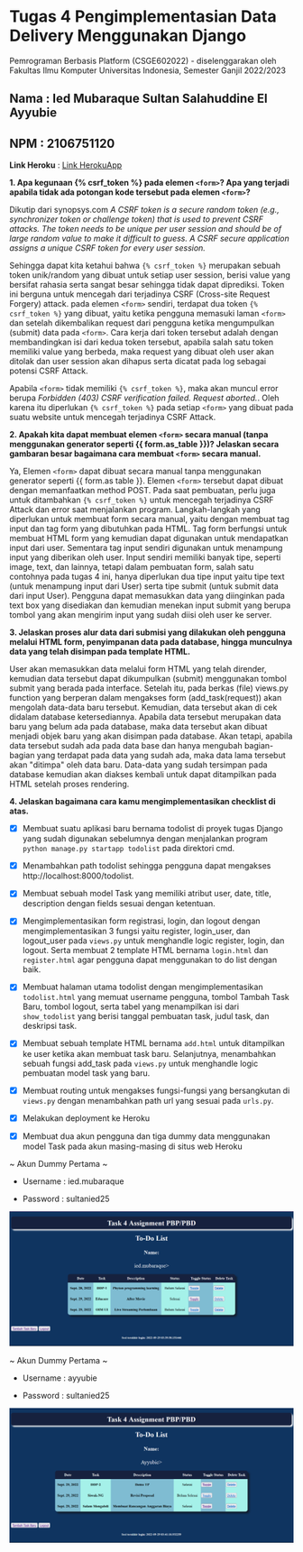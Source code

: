 # Tugas 4 Pengimplementasian Data Delivery Menggunakan Django

Pemrograman Berbasis Platform (CSGE602022) - diselenggarakan oleh Fakultas Ilmu Komputer Universitas Indonesia, Semester Ganjil 2022/2023

## Nama : Ied Mubaraque Sultan Salahuddine El Ayyubie
## NPM : 2106751120

**Link Heroku** : [Link HerokuApp](https://tugas2-ayyubie.herokuapp.com/todolist/)

**1. Apa kegunaan {% csrf_token %} pada elemen `<form>`? Apa yang terjadi apabila tidak ada potongan kode tersebut pada elemen `<form>`?**

Dikutip dari synopsys.com *A CSRF token is a secure random token (e.g., synchronizer token or challenge token) that is used to prevent CSRF attacks. The token needs to be unique per user session and should be of large random value to make it difficult to guess. A CSRF secure application assigns a unique CSRF token for every user session.* 

Sehingga dapat kita ketahui bahwa ``{% csrf_token %}`` merupakan sebuah token unik/random yang dibuat untuk setiap user session, berisi value yang bersifat rahasia serta sangat besar sehingga tidak dapat diprediksi. Token ini berguna untuk mencegah dari terjadinya CSRF (Cross-site Request Forgery) attack. pada elemen `<form>` sendiri, terdapat dua token ``{% csrf_token %}`` yang dibuat, yaitu ketika pengguna memasuki laman `<form>` dan setelah dikembalikan request dari pengguna ketika mengumpulkan (submit) data pada `<form>`. Cara kerja dari token tersebut adalah dengan membandingkan isi dari kedua token tersebut, apabila salah satu token memiliki value yang berbeda, maka request yang dibuat oleh user akan ditolak dan user session akan dihapus serta dicatat pada log sebagai potensi CSRF Attack.

Apabila `<form>` tidak memiliki ``{% csrf_token %}``, maka akan muncul error berupa *Forbidden (403) CSRF verification failed. Request aborted.*. Oleh karena itu diperlukan ``{% csrf_token %}`` pada setiap `<form>` yang dibuat pada suatu website untuk mencegah terjadinya CSRF Attack.

**2. Apakah kita dapat membuat elemen `<form>` secara manual (tanpa menggunakan generator seperti {{ form.as_table }})? Jelaskan secara gambaran besar bagaimana cara membuat `<form>` secara manual.**

Ya, Elemen `<form>` dapat dibuat secara manual tanpa menggunakan generator seperti {{ form.as table }}. Elemen `<form>` tersebut dapat dibuat dengan memanfaatkan method POST. Pada saat pembuatan, perlu juga untuk ditambahkan ``{% csrf_token %}`` untuk mencegah terjadinya CSRF Attack dan error saat menjalankan program. Langkah-langkah yang diperlukan untuk membuat form secara manual, yaitu dengan membuat tag input dan tag form yang dibutuhkan pada HTML. Tag form berfungsi untuk membuat HTML form yang kemudian dapat digunakan untuk mendapatkan input dari user. Sementara tag input sendiri digunakan untuk menampung input yang diberikan oleh user. Input sendiri memiliki banyak tipe, seperti image, text, dan lainnya, tetapi dalam pembuatan form, salah satu contohnya pada tugas 4 ini, hanya diperlukan dua tipe input yaitu tipe text (untuk menampung input dari User) serta tipe submit (untuk submit data dari input User). Pengguna dapat memasukkan data yang diinginkan pada text box yang disediakan dan kemudian menekan input submit yang berupa tombol yang akan mengirim input yang sudah diisi oleh user ke server.

**3. Jelaskan proses alur data dari submisi yang dilakukan oleh pengguna melalui HTML form, penyimpanan data pada database, hingga munculnya data yang telah disimpan pada template HTML.**

User akan memasukkan data melalui form HTML yang telah dirender, kemudian data tersebut dapat dikumpulkan (submit) menggunakan tombol submit yang berada pada interface. Setelah itu, pada berkas (file) views.py function yang berperan dalam mengakses form (add_task(request)) akan mengolah data-data baru tersebut. Kemudian, data tersebut akan di cek didalam database ketersediannya. Apabila data tersebut merupakan data baru yang belum ada pada database, maka data tersebut akan dibuat menjadi objek baru yang akan disimpan pada database. Akan tetapi, apabila data tersebut sudah ada pada data base dan hanya mengubah bagian-bagian yang terdapat pada data yang sudah ada, maka data lama tersebut akan "ditimpa" oleh data baru. Data-data yang sudah tersimpan pada database kemudian akan diakses kembali untuk dapat ditampilkan pada HTML setelah proses rendering.

**4. Jelaskan bagaimana cara kamu mengimplementasikan checklist di atas.**

- [x] Membuat suatu aplikasi baru bernama todolist di proyek tugas Django yang sudah digunakan sebelumnya dengan menjalankan program ``python manage.py startapp todolist`` pada direktori cmd.

- [x] Menambahkan path todolist sehingga pengguna dapat mengakses http://localhost:8000/todolist.

- [x] Membuat sebuah model Task yang memiliki atribut user, date, title, description dengan fields sesuai dengan ketentuan.

- [x] Mengimplementasikan form registrasi, login, dan logout dengan mengimplementasikan 3 fungsi yaitu register, login_user, dan logout_user pada ``views.py`` untuk menghandle logic register, login, dan logout. Serta membuat 2 template HTML bernama ``login.html`` dan ``register.html`` agar pengguna dapat menggunakan to do list dengan baik.

- [x] Membuat halaman utama todolist dengan mengimplementasikan ``todolist.html`` yang memuat username pengguna, tombol Tambah Task Baru, tombol logout, serta tabel yang menampilkan isi dari ``show_todolist`` yang berisi tanggal pembuatan task, judul task, dan deskripsi task.

- [x] Membuat sebuah template HTML bernama ``add.html`` untuk ditampilkan ke user ketika akan membuat task baru. Selanjutnya, menambahkan sebuah fungsi add_task pada ``views.py`` untuk menghandle logic pembuatan model task yang baru.

- [x] Membuat routing untuk mengakses fungsi-fungsi yang bersangkutan di ``views.py`` dengan menambahkan path url yang sesuai pada ``urls.py``.

- [x] Melakukan deployment ke Heroku 

- [x] Membuat dua akun pengguna dan tiga dummy data menggunakan model Task pada akun masing-masing di situs web Heroku

~ Akun Dummy Pertama ~
- Username : ied.mubaraque

- Password : sultanied25

![Dummy1]('../../dummy1.png?raw=true')

~ Akun Dummy Pertama ~
- Username : ayyubie

- Password : sultanied25

![Dummy2]('../../dummy2.png?raw=true')


